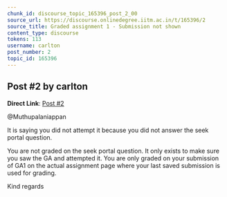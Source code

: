```yaml
---
chunk_id: discourse_topic_165396_post_2_00
source_url: https://discourse.onlinedegree.iitm.ac.in/t/165396/2
source_title: Graded assignment 1 - Submission not shown
content_type: discourse
tokens: 113
username: carlton
post_number: 2
topic_id: 165396
---
```


## Post #2 by carlton

**Direct Link**: [Post #2](https://discourse.onlinedegree.iitm.ac.in/t/165396/2)

@Muthupalaniappan

It is saying you did not attempt it because you did not answer the seek portal question.

You are not graded on the seek portal question. It only exists to make sure you saw the GA and attempted it. You are only graded on your submission of GA1 on the actual assignment page where your last saved submission is used for grading.

Kind regards
